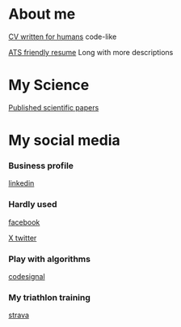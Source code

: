# About me

[CV written for humans](Konrad_Leszczynski_CV.pdf) code-like

[ATS friendly resume](Konrad_Leszczynski_Resume.pdf) Long with more descriptions


# My Science

[Published scientific papers](Scientific_papers.pdf)



# My social media

### Business profile

[linkedin](https://www.linkedin.com/in/konrad-leszczynski-a856002/)

### Hardly used

[facebook](https://www.facebook.com/konrad.leszczynski.967/)

[X twitter](https://twitter.com/konrri)


### Play with algorithms

[codesignal](https://app.codesignal.com/profile/konrri2)

### My triathlon training

[strava](https://www.strava.com/athletes/18390353)


